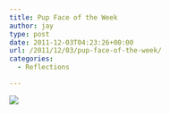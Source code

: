```yaml
---
title: Pup Face of the Week
author: jay
type: post
date: 2011-12-03T04:23:26+00:00
url: /2011/12/03/pup-face-of-the-week/
categories:
  - Reflections

---
```

[![][1]][2]

 [1]: https://photos.smugmug.com/All/our-animals/i-89v5kSm/0/M/DSC4437-M.jpg
 [2]: http://photos.rambleon.org/All/our-animals/14614295_jfKJXf#1613569404_89v5kSm-A-LB